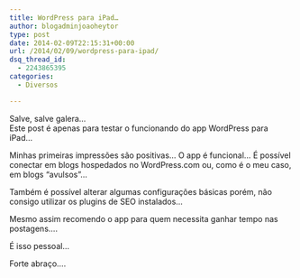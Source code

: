 ```yaml
---
title: WordPress para iPad…
author: blogadminjoaoheytor
type: post
date: 2014-02-09T22:15:31+00:00
url: /2014/02/09/wordpress-para-ipad/
dsq_thread_id:
  - 2243865395
categories:
  - Diversos

---
```

Salve, salve galera&#8230;  
Este post é apenas para testar o funcionando do app WordPress para iPad&#8230;

Minhas primeiras impressões são positivas&#8230; O app é funcional&#8230; É possível conectar em blogs hospedados no WordPress.com ou, como é o meu caso, em blogs &#8220;avulsos&#8221;&#8230;

Também é possível alterar algumas configurações básicas porém, não consigo utilizar os plugins de SEO instalados&#8230;

Mesmo assim recomendo o app para quem necessita ganhar tempo nas postagens&#8230;.

É isso pessoal&#8230;

Forte abraço&#8230;.